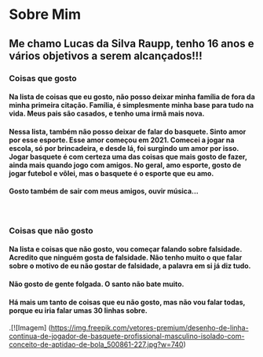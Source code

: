 # Sobre Mim

## Me chamo Lucas da Silva Raupp, tenho 16 anos e vários objetivos a serem alcançados!!!

### Coisas que gosto
#### Na lista de coisas que eu gosto, não posso deixar minha família de fora da minha primeira citação. Família, é simplesmente minha base para tudo na vida. Meus pais são casados, e tenho uma irmã mais nova.
#### Nessa lista, também não posso deixar de falar do basquete. Sinto amor por esse esporte. Esse amor começou em 2021. Comecei a jogar na escola, só por brincadeira, e desde lá, foi surgindo um amor por  isso. Jogar basquete é com certeza uma das coisas que mais gosto de fazer, ainda mais quando jogo com amigos. No geral, amo esporte, gosto de jogar futebol e vôlei, mas o basquete é o esporte que eu amo.
#### Gosto também de sair com meus amigos, ouvir música...

ㅤ

### Coisas que não gosto
#### Na lista e coisas que não gosto, vou começar falando sobre falsidade. Acredito que ninguém gosta de falsidade. Não tenho muito o que falar sobre o motivo de eu não gostar de falsidade, a palavra em si já diz tudo.
#### Não gosto de gente folgada. O santo não bate muito.
#### Há mais um tanto de coisas que eu não gosto, mas não vou falar todas, porque eu iria falar umas 30 linhas sobre.

.[![Imagem] (https://img.freepik.com/vetores-premium/desenho-de-linha-continua-de-jogador-de-basquete-profissional-masculino-isolado-com-conceito-de-aptidao-de-bola_500861-227.jpg?w=740)
